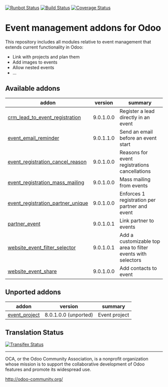 [![Runbot Status](https://runbot.odoo-community.org/runbot/badge/flat/199/9.0.svg)](https://runbot.odoo-community.org/runbot/repo/github-com-oca-event-199)
[![Build Status](https://travis-ci.org/OCA/event.svg?branch=9.0)](https://travis-ci.org/OCA/event)
[![Coverage Status](https://coveralls.io/repos/OCA/event/badge.svg?branch=9.0)](https://coveralls.io/r/OCA/event?branch=9.0)

Event management addons for Odoo
================================

This repository includes all modules relative to event management that extends
current functionality in Odoo:

* Link with projects and plan them
* Add images to events
* Allow nested events
* ...

[//]: # (addons)

Available addons
----------------
addon | version | summary
--- | --- | ---
[crm_lead_to_event_registration](crm_lead_to_event_registration/) | 9.0.1.0.0 | Register a lead directly in an event
[event_email_reminder](event_email_reminder/) | 9.0.1.1.0 | Send an email before an event start
[event_registration_cancel_reason](event_registration_cancel_reason/) | 9.0.1.0.0 | Reasons for event registrations cancellations
[event_registration_mass_mailing](event_registration_mass_mailing/) | 9.0.1.0.0 | Mass mailing from events
[event_registration_partner_unique](event_registration_partner_unique/) | 9.0.1.0.0 | Enforces 1 registration per partner and event
[partner_event](partner_event/) | 9.0.1.0.1 | Link partner to events
[website_event_filter_selector](website_event_filter_selector/) | 9.0.1.0.1 | Add a customizable top area to filter events with selectors
[website_event_share](website_event_share/) | 9.0.1.0.0 | Add contacts to event


Unported addons
---------------
addon | version | summary
--- | --- | ---
[event_project](event_project/) | 8.0.1.0.0 (unported) | Event project

[//]: # (end addons)

Translation Status
------------------
[![Transifex Status](https://www.transifex.com/projects/p/OCA-event-9-0/chart/image_png)](https://www.transifex.com/projects/p/event-9-0)

----

OCA, or the Odoo Community Association, is a nonprofit organization whose 
mission is to support the collaborative development of Odoo features and 
promote its widespread use.

http://odoo-community.org/

